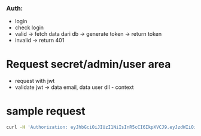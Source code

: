 ### Auth:

- login
- check login
- valid -> fetch data dari db -> generate token -> return token
- invalid -> return 401

# Request secret/admin/user area

- request with jwt
- validate jwt -> data email, data user dll - context

# sample request

```bash
curl -H 'Authorization: eyJhbGciOiJIUzI1NiIsInR5cCI6IkpXVCJ9.eyJzdWIiOiIxMjM0NTY3ODkwIiwibmFtZSI6IkpvaG4gRG9lIiwiaWF0IjoxNTE2MjM5MDIyLCJjbGFzcyI6ImJjYyJ9.3qJKWhNYdwCLFCib8R0ey4BRQur6WBUkceeTcLUxRC0' localhost:5000/secret/hello
```
